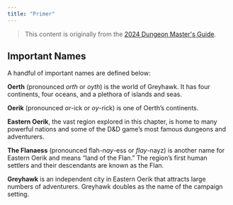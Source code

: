 ```yaml
---
title: "Primer"
---
```


> This content is originally from the <a href="https://www.dndbeyond.com/sources/dnd/dmg-2024/greyhawk" target="_blank">2024 Dungeon Master's Guide</a>.

## Important Names

A handful of important names are defined below:

**Oerth** (pronounced _orth_ or _oyth_) is the world of Greyhawk. It has four continents, four oceans, and a plethora of islands and seas.

**Oerik** (pronounced _or_-ick or _oy_-rick) is one of Oerth’s continents.

**Eastern Oerik**, the vast region explored in this chapter, is home to many powerful nations and some of the D&D game’s most famous dungeons and adventurers.

**The Flanaess** (pronounced flah-_nay_-ess or _flay_-nayz) is another name for Eastern Oerik and means “land of the Flan.” The region’s first human settlers and their descendants are known as the Flan.

**Greyhawk** is an independent city in Eastern Oerik that attracts large numbers of adventurers. Greyhawk doubles as the name of the campaign setting.

